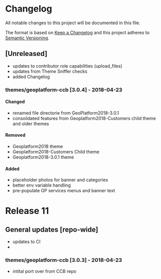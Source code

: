 # Changelog
All notable changes to this project will be documented in this file.

The format is based on [Keep a Changelog](http://keepachangelog.com/en/1.0.0/)
and this project adheres to [Semantic Versioning](http://semver.org/spec/v2.0.0.html).

## [Unreleased]
 - updates to contributor role capabilities (upload_files)
 - updates from Theme Sniffer checks
 - added Changelog

### themes/geoplatform-ccb [3.0.4] - 2018-04-23
#### Changed
 - renamed file directorie from GeoPlatform2018-3.0.1
 - consolidated features from Geoplatform2018-Customers child theme and older themes

#### Removed
 - Geoplatform2018 theme
 - Geoplatform2018-Customers Child theme
 - Geoplatform2018-3.0.1 theme

#### Added
 - placeholder photos for banner and categories
 - better env variable handling
 - pre-populate GP services menus and banner text

# Release 11
## General updates [repo-wide]
 - updates to CI
 -  

### themes/geoplatform-ccb [3.0.3] - 2018-04-23
 - intital port over from CCB repo
